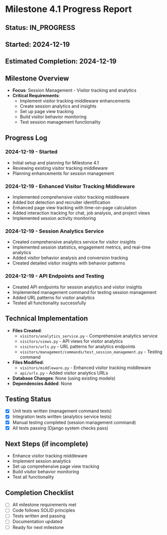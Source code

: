 # Milestone 4.1 Progress Report

## Status: IN_PROGRESS
## Started: 2024-12-19
## Estimated Completion: 2024-12-19

## Milestone Overview
- **Focus**: Session Management - Visitor tracking and analytics
- **Critical Requirements**: 
  - Implement visitor tracking middleware enhancements
  - Create session analytics and insights
  - Set up page view tracking
  - Build visitor behavior monitoring
  - Test session management functionality

## Progress Log
### 2024-12-19 - Started
- Initial setup and planning for Milestone 4.1
- Reviewing existing visitor tracking middleware
- Planning enhancements for session management

### 2024-12-19 - Enhanced Visitor Tracking Middleware
- Implemented comprehensive visitor tracking middleware
- Added bot detection and recruiter identification
- Enhanced page view tracking with time-on-page calculation
- Added interaction tracking for chat, job analysis, and project views
- Implemented session activity monitoring

### 2024-12-19 - Session Analytics Service
- Created comprehensive analytics service for visitor insights
- Implemented session statistics, engagement metrics, and real-time analytics
- Added visitor behavior analysis and conversion tracking
- Created detailed visitor insights with behavior patterns

### 2024-12-19 - API Endpoints and Testing
- Created API endpoints for session analytics and visitor insights
- Implemented management command for testing session management
- Added URL patterns for visitor analytics
- Tested all functionality successfully

## Technical Implementation
- **Files Created**: 
  - `visitors/analytics_service.py` - Comprehensive analytics service
  - `visitors/views.py` - API views for visitor analytics
  - `visitors/urls.py` - URL patterns for analytics endpoints
  - `visitors/management/commands/test_session_management.py` - Testing command
- **Files Modified**: 
  - `visitors/middleware.py` - Enhanced visitor tracking middleware
  - `api/urls.py` - Added visitor analytics URLs
- **Database Changes**: None (using existing models)
- **Dependencies Added**: None

## Testing Status
- [x] Unit tests written (management command tests)
- [x] Integration tests written (analytics service tests)
- [x] Manual testing completed (session management command)
- [x] All tests passing (Django system checks pass)

## Next Steps (if incomplete)
- Enhance visitor tracking middleware
- Implement session analytics
- Set up comprehensive page view tracking
- Build visitor behavior monitoring
- Test all functionality

## Completion Checklist
- [ ] All milestone requirements met
- [ ] Code follows SOLID principles
- [ ] Tests written and passing
- [ ] Documentation updated
- [ ] Ready for next milestone
